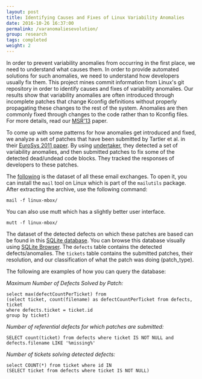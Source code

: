 ```yaml
---
layout: post
title: Identifying Causes and Fixes of Linux Variability Anomalies
date: 2016-10-26 16:37:00
permalink: /varanomaliesevolution/
group: research
tags: completed
weight: 2
---
```


In order to prevent variability anomalies from occurring in the first place, we need to understand what causes them. In order to provide automated solutions for such anomalies, we need to understand how developers usually fix them. This project mines commit information from Linux's git repository in order to identify causes and fixes of variability anomalies.<!--more--> Our results show that variability anomalies are often introduced through incomplete patches that change Kconfig definitions without properly propagating these changes to the rest of the system. Anomalies are then commonly fixed through changes to the code rather than to Kconfig files. For more details, read our [MSR'13](/resources/pubs/NADI_MSR_2013.pdf) paper.

To come up with some patterns for how anomalies get introduced and fixed, we analyze a set of patches that have been submitted by Tartler et al. in their [EuroSys 2011 paper](http://www4.cs.fau.de/Publications/2011/tartler_11_eurosys.pdf). By using [undertaker](http://vamos.informatik.uni-erlangen.de/trac/undertaker), they detected a set of variability anomalies, and then submitted patches to fix some of the detected dead/undead code blocks. They tracked the responses of developers to these patches.

The [following](/resources/anomaly_evol/linux-mbox.tar.gz) is the dataset of all these email exchanges. To open it, you can install the `mail` tool on Linux which is part of the `mailutils` package. After extracting the archive, use the following command:

```mail -f linux-mbox/```

You can also use mutt which has a slightly better user interface.

```mutt -f linux-mbox/```


The dataset of the detected defects on which these patches are based can be found in this [SQLite database](/resources/anomaly_evolution/linux-mbox.tar.gz). You can browse this database visually using [SQLite Browser](https://apps.ubuntu.com/cat/applications/precise/sqlitebrowser/). The `defects` table contains the detected defects/anomalies. The `tickets` table contains the submitted patches, their resolution, and our classification of what the patch was doing (patch_type).

The following are examples of how you can query the database:

*Maximum Number of Defects Solved by Patch:*

```
select max(defectCountPerTicket) from
(select ticket, count(filename) as defectCountPerTicket from defects, ticket
where defects.ticket = ticket.id
group by ticket)
```

*Number of referential defects for which patches are submitted:*

```
SELECT count(ticket) from defects where ticket IS NOT NULL and defects.filename LIKE '%missing%'
```

*Number of tickets solving detected defects:*

```
select COUNT(*) from ticket where id IN 
(SELECT ticket from defects where ticket IS NOT NULL)
```